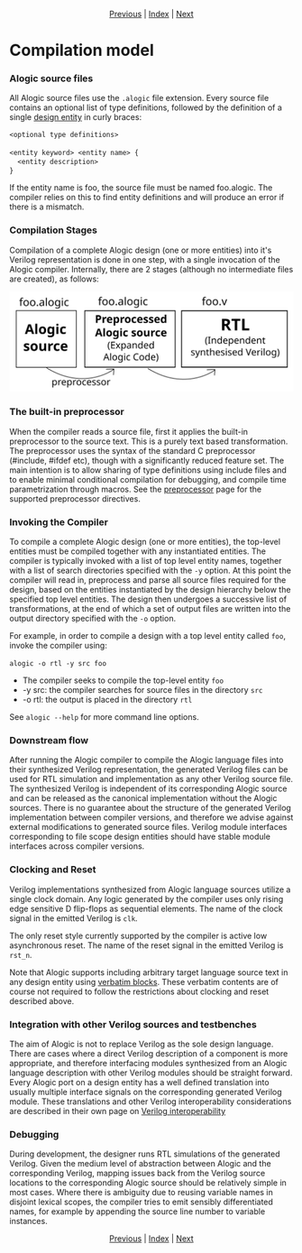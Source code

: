<p align="center">
<a href="concepts.md">Previous</a> |
<a href="index.md">Index</a> |
<a href="entities.md">Next</a>
</p>

# Compilation model

### Alogic source files

All Alogic source files use the `.alogic` file extension. Every source file
contains an optional list of type definitions, followed by the definition of a
single [design entity](entities.md) in curly braces:

```
<optional type definitions>

<entity keyword> <entity name> {
  <entity description>
}
```

If the entity name is foo, the source file must be named foo.alogic. The
compiler relies on this to find entity definitions and will produce an error if
there is a mismatch.

### Compilation Stages

Compilation of a complete Alogic design (one or more entities) into it's Verilog
representation is done in one step, with a single invocation of the Alogic
compiler. Internally, there are 2 stages (although no intermediate files are
created), as follows:

 ![Compilation Stages](compilation.svg)

### The built-in preprocessor

When the compiler reads a source file, first it applies the built-in
preprocessor to the source text. This is a purely text based transformation. The
preprocessor uses the syntax of the standard C preprocessor (#include, #ifdef
etc), though with a significantly reduced feature set. The main intention is to
allow sharing of type definitions using include files and to enable minimal
conditional compilation for debugging, and compile time parametrization through
macros. See the [preprocessor](preproc.md) page for the supported preprocessor
directives.

### Invoking the Compiler

To compile a complete Alogic design (one or more entities), the top-level
entities must be compiled together with any instantiated entities. The compiler
is typically invoked with a list of top level entity names, together with a list
of search directories specified with the `-y` option. At this point the compiler
will read in, preprocess and parse all source files required for the design,
based on the entities instantiated by the design hierarchy below the specified
top level entities. The design then undergoes a successive list of
transformations, at the end of which a set of output files are written into the
output directory specified with the `-o` option.

For example, in order to compile a design with a top level entity called
`foo`, invoke the compiler using:

`alogic -o rtl -y src foo`
* The compiler seeks to compile the top-level entity `foo`
* -y src: the compiler searches for source files in the directory `src`
* -o rtl: the output is placed in the directory `rtl`

See `alogic --help` for more command line options.

### Downstream flow

After running the Alogic compiler to compile the Alogic language files into
their synthesized Verilog representation, the generated Verilog files can be
used for RTL simulation and implementation as any other Verilog source file.
The synthesized Verilog is independent of its corresponding Alogic source and
can be released as the canonical implementation without the Alogic sources.
There is no guarantee about the structure of the generated Verilog
implementation between compiler versions, and therefore we advise against
external modifications to generated source files. Verilog module interfaces
corresponding to file scope design entities should have stable module interfaces
across compiler versions.

### Clocking and Reset

Verilog implementations synthesized from Alogic language sources utilize a
single clock domain. Any logic generated by the compiler uses only rising edge
sensitive D flip-flops as sequential elements. The name of the clock signal in
the emitted Verilog is `clk`.

The only reset style currently supported by the compiler is active low
asynchronous reset. The name of the reset signal in the emitted Verilog is
`rst_n`.

Note that Alogic supports including arbitrary target language source text in any
design entity using [verbatim blocks](interop.md#verbatim-blocks). These
verbatim contents are of course not required to follow the restrictions about
clocking and reset described above.

### Integration with other Verilog sources and testbenches

The aim of Alogic is not to replace Verilog as the sole design language. There
are cases where a direct Verilog description of a component is more appropriate,
and therefore interfacing modules synthesized from an Alogic language
description with other Verilog modules should be straight forward. Every Alogic
port on a design entity has a well defined translation into usually multiple
interface signals on the corresponding generated Verilog module. These
translations and other Verilog interoperability considerations are described in
their own page on [Verilog interoperability](interop.md)

### Debugging

During development, the designer runs RTL simulations of the generated Verilog.
Given the medium level of abstraction between Alogic and the corresponding
Verilog, mapping issues back from the Verilog source locations to the
corresponding Alogic source should be relatively simple in most cases. Where
there is ambiguity due to reusing variable names in disjoint lexical scopes, the
compiler tries to emit sensibly differentiated names, for example by appending
the source line number to variable instances.

<p align="center">
<a href="concepts.md">Previous</a> |
<a href="index.md">Index</a> |
<a href="entities.md">Next</a>
</p>
